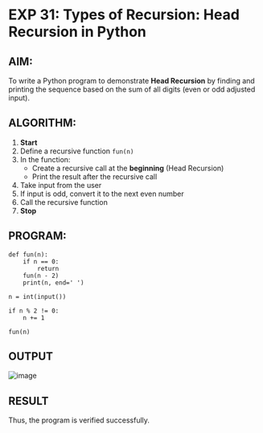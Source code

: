 # EXP 31: Types of Recursion: Head Recursion in Python

##  AIM:
To write a Python program to demonstrate **Head Recursion** by finding and printing the sequence based on the sum of all digits (even or odd adjusted input).

##  ALGORITHM:

1. **Start**
2. Define a recursive function `fun(n)`
3. In the function:
   - Create a recursive call at the **beginning** (Head Recursion)
   - Print the result after the recursive call
4. Take input from the user
5. If input is odd, convert it to the next even number
6. Call the recursive function
7. **Stop**

##  PROGRAM:

```
def fun(n):
    if n == 0:
        return
    fun(n - 2)        
    print(n, end=' ') 

n = int(input())

if n % 2 != 0:
    n += 1

fun(n)
```

## OUTPUT
![image](https://github.com/user-attachments/assets/231d80e5-e0f1-4799-8de5-fceff2d9be43)

## RESULT
Thus, the program is verified successfully.
